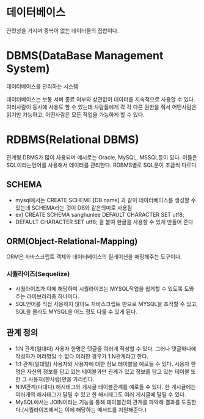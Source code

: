 # 데이터베이스

관련성을 가지며 중복이 없는 데이터들의 집합이다.

# DBMS(DataBase Management System)

데이터베이스를 관리하는 시스템

데이터베이스는 보통 서버 종료 여부와 상관없이 데이터를 지속적으로 사용할 수 있다.
여러사람이 동시에 사용도 할 수 있는데 사람들에게 각 각 다른 권한을 줘서 어떤사람은 읽기만 가능하고,
어떤사람은 모든 작업을 가능하게 할 수 있다.

# RDBMS(Relational DBMS)

관계형 DBMS가 많이 사용되며 예시로는 Oracle, MySQL, MSSQL등이 있다.
이들은 SQL이라는언어를 사용해서 데이터를 관리한다.
RDBMS별로 SQL문이 조금씩 다르다.

## SCHEMA

- mysql에서는 CREATE SCHEME [DB name] 과 같이 데이터베이스를 생성할 수 있는데 SCHEMA라는 것이 DB와 같은의미로 사용됨
- ex) CREATE SCHEMA sanghunlee DEFAULT CHARACTER SET utf8;
- DEFAULT CHARACTER SET utf8; 을 붙여 한글을 사용할 수 있게 만들어 준다

## ORM(Object-Relational-Mapping)

ORM은 자바스크립트 객체와 데이터베이스의 릴레이션을 매핑해주는 도구이다.

### 시퀄라이즈(Sequelize)

- 시퀄라이즈가 이에 해당하며 시퀄라이즈는 MYSQL작업을 쉽게할 수 있도록 도와주는 라이브러리중 하나이다.
- SQL언어를 직접 사용하지 않아도 자바스크립트 만으로 MYSQL을 조작할 수 있고, SQL을 몰라도 MYSQL을 어느 정도 다룰 수 있게 된다.

## 관계 정의

- 1:N 관계(일대다)
  사용자 한명은 댓글을 여러개 작성할 수 있다. 그러나 댓글하나에 작성자가 여러명일 수 없다 이러한 경우가 1:N관계라고 한다.
- 1:1 관계(일대일)
  사용자와 사용자에 대한 정보 테이블을 예로들 수 있다. 사용자 한명은 자신의 정보를 담고 있는 테이블과만 관계가 있고 정보를 담고 있는 테이블 또한 그 사용자(한사람)만을 가리킨다.
- N:M관계(다대다)
  해시태그와 게시글 테이블관계를 예로들 수 있다. 한 게시글에는 여러개의 해시태그가 달릴 수 있고 한 해시태그도 여러 게시글에 달릴 수 있다.
- MySQL에서는 JOIN이라는 기능을 통해 테이블간의 관계를 파악해 결과를 도출한다.(시퀄라이즈에서는 이에 해당하는 메서드를 지원해준다.)
